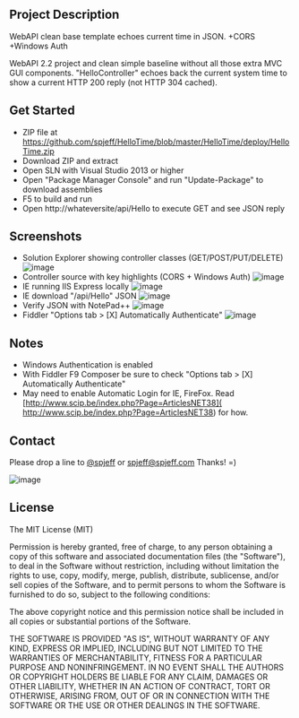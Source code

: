 ## Project Description
WebAPI clean base template echoes current time in JSON. +CORS +Windows Auth

WebAPI 2.2 project and clean simple baseline without all those extra MVC GUI components.  "HelloController" echoes back the current system time to show a current HTTP 200 reply (not HTTP 304 cached).


## Get Started
* ZIP file at <https://github.com/spjeff/HelloTime/blob/master/HelloTime/deploy/HelloTime.zip>
* Download ZIP and extract
* Open SLN with Visual Studio 2013 or higher
* Open "Package Manager Console" and run "Update-Package" to download assemblies
* F5 to build and run
* Open http://whateversite/api/Hello to execute GET and see JSON reply


## Screenshots
* Solution Explorer showing controller classes (GET/POST/PUT/DELETE)
![image](https://raw.githubusercontent.com/spjeff/HelloTime/master/docs/1.png)
* Controller source with key highlights (CORS + Windows Auth)
![image](https://raw.githubusercontent.com/spjeff/HelloTime/master/docs/2.png)
* IE running IIS Express locally
![image](https://raw.githubusercontent.com/spjeff/HelloTime/master/docs/3.png)
* IE download "/api/Hello" JSON
![image](https://raw.githubusercontent.com/spjeff/HelloTime/master/docs/4.png)
* Verify JSON with NotePad++
![image](https://raw.githubusercontent.com/spjeff/HelloTime/master/docs/5.png)
* Fiddler "Options tab > [X] Automatically Authenticate"
![image](https://raw.githubusercontent.com/spjeff/HelloTime/master/docs/6.png)

## Notes
* Windows Authentication is enabled
* With Fiddler F9 Composer be sure to check "Options tab > [X] Automatically Authenticate"
* May need to enable Automatic Login for IE, FireFox. Read [http://www.scip.be/index.php?Page=ArticlesNET38]( http://www.scip.be/index.php?Page=ArticlesNET38) for how.


## Contact
Please drop a line to [@spjeff](https://twitter.com/spjeff) or [spjeff@spjeff.com](mailto:spjeff@spjeff.com)
Thanks!  =)

![image](http://img.shields.io/badge/first--timers--only-friendly-blue.svg?style=flat-square)

## License

The MIT License (MIT)

Permission is hereby granted, free of charge, to any person obtaining a copy of this software and associated documentation files (the "Software"), to deal in the Software without restriction, including without limitation the rights to use, copy, modify, merge, publish, distribute, sublicense, and/or sell copies of the Software, and to permit persons to whom the Software is furnished to do so, subject to the following conditions:

The above copyright notice and this permission notice shall be included in all copies or substantial portions of the Software.

THE SOFTWARE IS PROVIDED "AS IS", WITHOUT WARRANTY OF ANY KIND, EXPRESS OR IMPLIED, INCLUDING BUT NOT LIMITED TO THE WARRANTIES OF MERCHANTABILITY, FITNESS FOR A PARTICULAR PURPOSE AND NONINFRINGEMENT. IN NO EVENT SHALL THE AUTHORS OR COPYRIGHT HOLDERS BE LIABLE FOR ANY CLAIM, DAMAGES OR OTHER LIABILITY, WHETHER IN AN ACTION OF CONTRACT, TORT OR OTHERWISE, ARISING FROM, OUT OF OR IN CONNECTION WITH THE SOFTWARE OR THE USE OR OTHER DEALINGS IN THE SOFTWARE.
